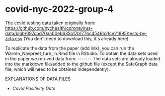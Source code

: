 # covid-nyc-2022-group-4

The covid testing data taken originally from:
https://github.com/nychealth/coronavirus-data/blob/097cbd70aa00eb635b17b177bc4546b2fce21895/tests-by-zcta.csv
(You don't need to download this, it's already here)

To replicate the data from the paper (add link), you can run the Warren_Navpreet_turn_in.Rmd file in RStudio. To obtain the data sets used in the paper we retrived data from: -------
The data sets are already loaded into the markdown file/added to the github file (except the SafeGraph data file, which will need to be obtained independently). 

EXPLANATIONS OF DATA FILES
- _Covid Positivity Data_
